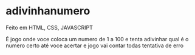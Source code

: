 # adivinhanumero
Feito em HTML, CSS, JAVASCRIPT

É jogo onde voce coloca um numero de 1 a 100 e tenta adivinhar qual é o numero certo até voce acertar e jogo vai contar todas tentativa de erro
